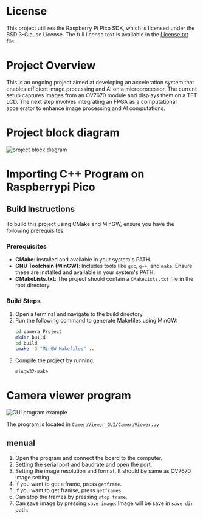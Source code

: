 # License

This project utilizes the Raspberry Pi Pico SDK, which is licensed under the BSD 3-Clause License. The full license text is available in the [License.txt](License.txt) file.

# Project Overview
This is an ongoing project aimed at developing an acceleration system that enables efficient image processing and AI on a microprocessor. The current setup captures images from an OV7670 module and displays them on a TFT LCD. The next step involves integrating an FPGA as a computational accelerator to enhance image processing and AI computations.

# Project block diagram
![project block diagram](https://github.com/user-attachments/assets/27d7d1f2-331e-4032-86ee-c9dbc1c3d7e7)

# Importing C++ Program on Raspberrypi Pico

## Build Instructions

To build this project using CMake and MinGW, ensure you have the following prerequisites:

### Prerequisites
- **CMake**: Installed and available in your system's PATH.
- **GNU Toolchain (MinGW)**: Includes tools like `gcc`, `g++`, and `make`. Ensure these are installed and available in your system's PATH.
- **CMakeLists.txt**: The project should contain a `CMakeLists.txt` file in the root directory.

### Build Steps
1. Open a terminal and navigate to the build directory.
2. Run the following command to generate Makefiles using MinGW:
   ```bash
   cd camera_Project
   mkdir build
   cd build
   cmake -G "MinGW Makefiles" ..
3. Compile the project by running:
   ```
   mingw32-make
   ```

# Camera viewer program
![GUI program example](https://github.com/user-attachments/assets/05d73184-0262-4e80-8ae2-412a916f6e0d)

The program is located in `CameraViewer_GUI/CameraViewer.py`
## menual
1. Open the program and connect the board to the computer.
2. Setting the serial port and baudrate and open the port.
3. Setting the image resolution and format. It should be same as OV7670 image setting.
4. If you want to get a frame, press `getframe`.
5. If you want to get framse, press `getframes`.
6. Can stop the frames by pressing `stop frame`.
7. Can save image by pressing `save image`. Image will be save in `save dir` path.
